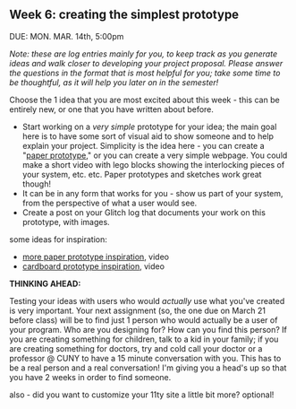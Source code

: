 ## Week 6: creating the simplest prototype

DUE: MON. MAR. 14th, 5:00pm

_Note: these are log entries mainly for you, to keep track as you generate ideas and walk closer to developing your project proposal. Please answer the questions in the format that is most helpful for you; take some time to be thoughtful, as it will help you later on in the semester!_

Choose the 1 idea that you are most excited about this week - this can be entirely new, or one that you have written about before. 

- Start working on a _very simple_ prototype for your idea; the main goal here is to have some sort of visual aid to show someone and to help explain your project. Simplicity is the idea here - you can create a "[paper prototype](https://usabilitygeek.com/paper-prototyping-as-a-usability-testing-technique/)," or you can create a very simple webpage. You could make a short video with lego blocks showing the interlocking pieces of your system, etc. etc.  Paper prototypes and sketches work great though! 
- It can be in any form that works for you - show us part of your system, from the perspective of what a user would see.
- Create a post on your Glitch log that documents your work on this prototype, with images.

some ideas for inspiration:
- [more paper prototype inspiration](https://www.youtube.com/watch?v=y20E3qBmHpg), video
- [cardboard prototype inspiration](https://www.youtube.com/watch?v=k_9Q-KDSb9o), video

**THINKING AHEAD:**

Testing your ideas with users who would _actually_ use what you've created is very important. Your next assignment (so, the one due on March 21 before class) will be to find just 1 person who would actually be a user of your program. Who are you designing for? How can you find this person? If you are creating something for children, talk to a kid in your family; if you are creating something for doctors, try and cold call your doctor or a professor @ CUNY to have a 15 minute conversation with you. This has to be a real person and a real conversation! I'm giving you a head's up so that you have 2 weeks in order to find someone.

also - did you want to customize your 11ty site a little bit more? optional!

